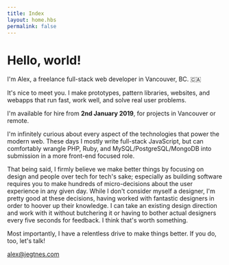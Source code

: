 ```yaml
---
title: Index
layout: home.hbs
permalink: false
---
```


<h1 class="f1 f-subheadline-ns tracked-tight ttu ma0">Hello, world!</h1>

<p class="f3">I'm Alex, a freelance full-stack web developer in Vancouver, BC. 🇨🇦</p>

<p class="f3">It's nice to meet you. I make prototypes, pattern libraries, websites, and webapps that run fast, work well, and solve real user problems.</p>

<p class="f4">I'm available for hire from <strong>2nd January 2019</strong>, for projects in Vancouver or remote.</p>

<div class="measure lh-copy f4">

  <p>I'm infinitely curious about every aspect of the technologies that power the modern web. These days I mostly write full-stack JavaScript, but can comfortably wrangle PHP, Ruby, and MySQL/PostgreSQL/MongoDB into submission in a more front-end focused role.</p>

  <p>That being said, I firmly believe we make better things by focusing on design and people over tech for tech's sake; especially as building software requires you to make hundreds of micro-decisions about the user experience in any given day. While I don't consider myself a designer, I'm pretty good at these decisions, having worked with fantastic designers in order to hoover up their knowledge. I can take an existing design direction and work with it without butchering it or having to bother actual designers every five seconds for feedback. I think that's worth something.</p>

  <p>Most importantly, I have a relentless drive to make things better. If you do, too, let's talk!</p>

  <a href="mailto:alex@jegtnes.com" class="ba br4 bw1 link dib jegtnes-black ph3 pv2">alex@jegtnes.com</a>

</div>
